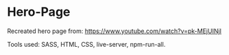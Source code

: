 # Hero-Page
Recreated hero page from: https://www.youtube.com/watch?v=pk-MEjUINjI

Tools used: SASS, HTML, CSS, live-server, npm-run-all.
